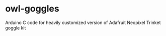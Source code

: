 # owl-goggles
Arduino C code for heavily customized version of Adafruit Neopixel Trinket goggle kit
